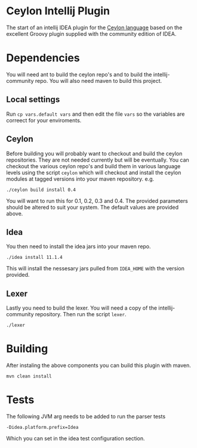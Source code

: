 Ceylon Intellij Plugin
======================

The start of an intellij IDEA plugin for the [Ceylon language](http://ceylon-lang.org/) based on
the excellent Groovy plugin supplied with the community edition of IDEA.

# Dependencies

You will need ant to build the ceylon repo's and to build the
intellij-community repo. You will also need maven to build this project.

## Local settings

Run `cp vars.default vars` and then edit the file `vars` so the
variables are correect for your enviroments.

## Ceylon

Before building you will probably want to checkout and build the ceylon
repositories. They are not needed currently but will be eventually. You
can checkout the various ceylon repo's and build them in various language
levels using the script `ceylon` which will checkout and install the
ceylon modules at tagged versions into your maven repository. e.g.

`./ceylon build install 0.4`

You will want to run this for 0.1, 0.2, 0.3 and 0.4. The provided
parameters should be altered to suit your system. The default values are
provided above.

## Idea

You then need to install the idea jars into your maven repo.

`./idea install 11.1.4`

This will install the nessesary jars pulled from `IDEA_HOME` with the version
provided.

## Lexer

Lastly you need to build the lexer. You will need a copy of the
intellij-community repository. Then run the script `lexer`.

`./lexer`

# Building

After instaling the above components you can build this plugin with
maven.

`mvn clean install`

# Tests

The following JVM arg needs to be added to run the parser tests

`-Didea.platform.prefix=Idea`

Which you can set in the idea test configuration section.
